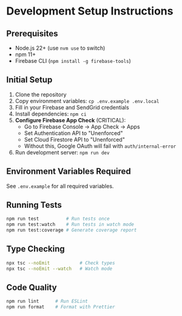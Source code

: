 # Development Setup Instructions

## Prerequisites
- Node.js 22+ (use `nvm use` to switch)
- npm 11+
- Firebase CLI (`npm install -g firebase-tools`)

## Initial Setup
1. Clone the repository
2. Copy environment variables: `cp .env.example .env.local`
3. Fill in your Firebase and SendGrid credentials
4. Install dependencies: `npm ci`
5. **Configure Firebase App Check** (CRITICAL):
   - Go to Firebase Console → App Check → Apps
   - Set Authentication API to "Unenforced"
   - Set Cloud Firestore API to "Unenforced"
   - Without this, Google OAuth will fail with `auth/internal-error`
6. Run development server: `npm run dev`

## Environment Variables Required
See `.env.example` for all required variables.

## Running Tests
```bash
npm run test          # Run tests once
npm run test:watch    # Run tests in watch mode
npm run test:coverage # Generate coverage report
```

## Type Checking
```bash
npx tsc --noEmit           # Check types
npx tsc --noEmit --watch   # Watch mode
```

## Code Quality
```bash
npm run lint      # Run ESLint
npm run format    # Format with Prettier
```
